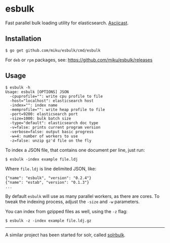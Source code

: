 esbulk
======

Fast parallel bulk loading utility for elasticsearch. [Asciicast](https://asciinema.org/a/14366).

Installation
------------

    $ go get github.com/miku/esbulk/cmd/esbulk

For `deb` or `rpm` packages, see: https://github.com/miku/esbulk/releases

Usage
-----

    $ esbulk -h
    Usage: esbulk [OPTIONS] JSON
      -cpuprofile="": write cpu profile to file
      -host="localhost": elasticsearch host
      -index="": index name
      -memprofile="": write heap profile to file
      -port=9200: elasticsearch port
      -size=1000: bulk batch size
      -type="default": elasticsearch doc type
      -v=false: prints current program version
      -verbose=false: output basic progress
      -w=4: number of workers to use
      -z=false: unzip gz'd file on the fly

To index a JSON file, that contains one document per line, just run:

    $ esbulk -index example file.ldj

Where `file.ldj` is line delimited JSON, like:

    {"name": "esbulk", "version": "0.2.4"}
    {"name": "estab", "version": "0.1.3"}
    ...

By default `esbulk` will use as many parallel workers, as there are cores.
To tweak the indexing process, adjust the `-size` and `-w` parameters.

You can index from gzipped files as well, using the `-z` flag:

    $ esbulk -z -index example file.ldj.gz

----

A similar project has been started for solr, called [solrbulk](https://github.com/miku/solrbulk).
